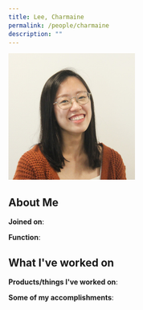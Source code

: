 ```yaml
---
title: Lee, Charmaine
permalink: /people/charmaine
description: ""
---
```


<img src="/images/headshots/charmaine.jpg" title="Lee, Charmaine" alt="Lee, Charmaine" style="width:50%;margin-left:0">

## About Me

**Joined on**: 

**Function**: 

## What I've worked on

**Products/things I've worked on**:


**Some of my accomplishments**:

